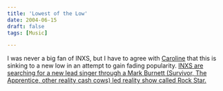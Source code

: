 ```yaml
---
title: 'Lowest of the Low'
date: 2004-06-15
draft: false
tags: [Music]

---
```


I was never a big fan of INXS, but I have to agree with [Caroline](http://www.prolific.org/) that this is sinking to a new low in an attempt to gain fading popularity. [INXS are searching for a new lead singer through a Mark Burnett (Survivor, The Apprentice, other reality cash cows) led reality show called Rock Star.](http://edition.cnn.com/2004/SHOWBIZ/TV/06/15/music.inxs.reut/index.html)